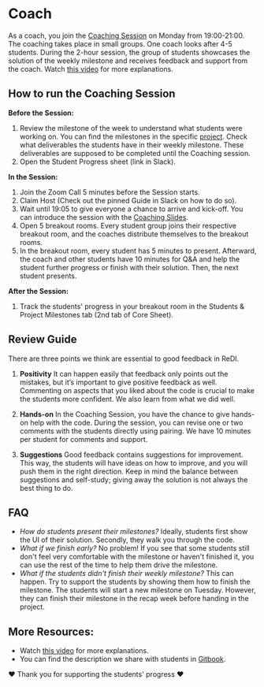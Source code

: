 # Coach

As a coach, you join the [Coaching Session](https://github.com/ReDI-School/ux_ui_bootcamp/blob/main/volunteers/support_session.md) on Monday from 19:00-21:00. The coaching takes place in small groups. One coach looks after 4-5 students. During the 2-hour session, the group of students showcases the solution of the weekly milestone and receives feedback and support from the coach. Watch [this video](https://www.loom.com/share/99946e05a61f410093be6bc82d35d8f6?sid=718d2299-3557-47a8-bb7d-6c9939d28470) for more explanations. 

## How to run the Coaching Session

**Before the Session:**

1. Review the milestone of the week to understand what students were working on. You can find the milestones in the specific [project](https://github.com/ReDI-School/ux_ui_bootcamp/tree/main/projects). Check what deliverables the students have in their weekly milestone. These deliverables are supposed to be completed until the Coaching session. 
2. Open the Student Progress sheet (link in Slack). 

**In the Session:**

1. Join the Zoom Call 5 minutes before the Session starts. 
2. Claim Host (Check out the pinned Guide in Slack on how to do so).
3. Wait until 19:05 to give everyone a chance to arrive and kick-off. You can introduce the session with the [Coaching Slides](https://docs.google.com/presentation/d/1za2kLOg6q6HkBUE8Q-9Xi-_QomgBedJtZNEVGHvvCFY/edit?usp=sharing).
4. Open 5 breakout rooms. Every student group joins their respective breakout room, and the coaches distribute themselves to the breakout rooms.
5. In the breakout room, every student has 5 minutes to present. Afterward, the coach and other students have 10 minutes for Q&A and help the student further progress or finish with their solution. Then, the next student presents.

**After the Session:**

1. Track the students' progress in your breakout room in the Students & Project Milestones tab (2nd tab of Core Sheet).
   

## Review Guide 
There are three points we think are essential to good feedback in ReDI.

1. **Positivity**
It can happen easily that feedback only points out the mistakes, but it’s important to give positive feedback as well. Commenting on aspects that you liked about the code is crucial to make the students more confident. We also learn from what we did well.

2. **Hands-on**
In the Coaching Session, you have the chance to give hands-on help with the code. During the session, you can revise one or two comments with the students directly using pairing. We have 10 minutes per student for comments and support. 

3. **Suggestions**
Good feedback contains suggestions for improvement. This way, the students will have ideas on how to improve, and you will push them in the right direction. Keep in mind the balance between suggestions and self-study; giving away the solution is not always the best thing to do.

## FAQ

- _How do students present their milestones?_ Ideally, students first show the UI of their solution. Secondly, they walk you through the code.
- _What if we finish early?_ No problem! If you see that some students still don't feel very comfortable with the milestone or haven't finished it, you can use the rest of the time to help them drive the milestone.
- _What if the students didn't finish their weekly milestone?_ This can happen. Try to support the students by showing them how to finish the milestone. The students will start a new milestone on Tuesday. However, they can finish their milestone in the recap week before handing in the project.

  
## More Resources:

- Watch [this video](https://www.loom.com/share/99946e05a61f410093be6bc82d35d8f6?sid=718d2299-3557-47a8-bb7d-6c9939d28470) for more explanations.
- You can find the description we share with students in [Gitbook](https://redi-school-1.gitbook.io/ux-ui-bootcamp/study-manual/weekly-sessions/coaching-session).


❤️ Thank you for supporting the students' progress ❤
